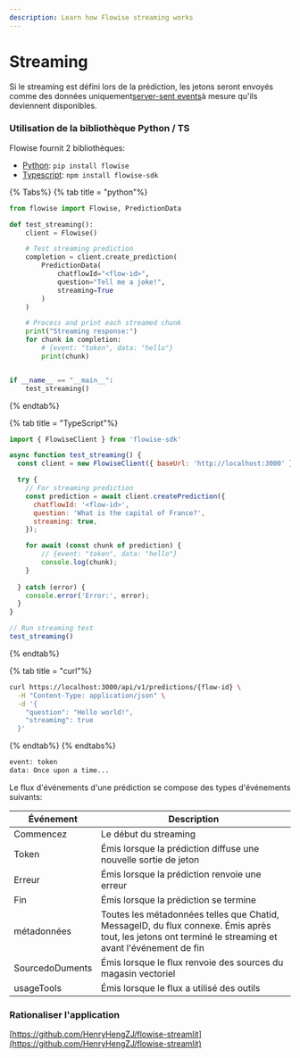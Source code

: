 ```yaml
---
description: Learn how Flowise streaming works
---
```


# Streaming

Si le streaming est défini lors de la prédiction, les jetons seront envoyés comme des données uniquement[server-sent events](https://developer.mozilla.org/en-US/docs/Web/API/Server-sent_events/Using_server-sent_events#Event_stream_format)à mesure qu'ils deviennent disponibles.

### Utilisation de la bibliothèque Python / TS

Flowise fournit 2 bibliothèques:

* [Python](https://pypi.org/project/flowise/): `pip install flowise`
* [Typescript](https://www.npmjs.com/package/flowise-sdk): `npm install flowise-sdk`

{% Tabs%}
{% tab title = "python"%}
```python
from flowise import Flowise, PredictionData

def test_streaming():
    client = Flowise()

    # Test streaming prediction
    completion = client.create_prediction(
        PredictionData(
            chatflowId="<flow-id>",
            question="Tell me a joke!",
            streaming=True
        )
    )

    # Process and print each streamed chunk
    print("Streaming response:")
    for chunk in completion:
        # {event: "token", data: "hello"}
        print(chunk)


if __name__ == "__main__":
    test_streaming()
```
{% endtab%}

{% tab title = "TypeScript"%}
```javascript
import { FlowiseClient } from 'flowise-sdk'

async function test_streaming() {
  const client = new FlowiseClient({ baseUrl: 'http://localhost:3000' });

  try {
    // For streaming prediction
    const prediction = await client.createPrediction({
      chatflowId: '<flow-id>',
      question: 'What is the capital of France?',
      streaming: true,
    });

    for await (const chunk of prediction) {
        // {event: "token", data: "hello"}
        console.log(chunk);
    }
    
  } catch (error) {
    console.error('Error:', error);
  }
}

// Run streaming test
test_streaming()
```
{% endtab%}

{% tab title = "curl"%}
```bash
curl https://localhost:3000/api/v1/predictions/{flow-id} \
  -H "Content-Type: application/json" \
  -d '{
    "question": "Hello world!",
    "streaming": true
  }'
```
{% endtab%}
{% endtabs%}

```html
event: token
data: Once upon a time...
```

Le flux d'événements d'une prédiction se compose des types d'événements suivants:

| Événement | Description |
| --------------- | ----------------------------------------------------------------------------------------------------------------------------------- |
| Commencez | Le début du streaming |
| Token | Émis lorsque la prédiction diffuse une nouvelle sortie de jeton |
| Erreur | Émis lorsque la prédiction renvoie une erreur |
| Fin | Émis lorsque la prédiction se termine |
| métadonnées | Toutes les métadonnées telles que Chatid, MessageID, du flux connexe. Émis après tout, les jetons ont terminé le streaming et avant l'événement de fin |
| SourcedoDuments | Émis lorsque le flux renvoie des sources du magasin vectoriel |
| usageTools | Émis lorsque le flux a utilisé des outils |

### Rationaliser l'application

[https://github.com/HenryHengZJ/flowise-streamlit](https://github.com/HenryHengZJ/flowise-streamlit)
